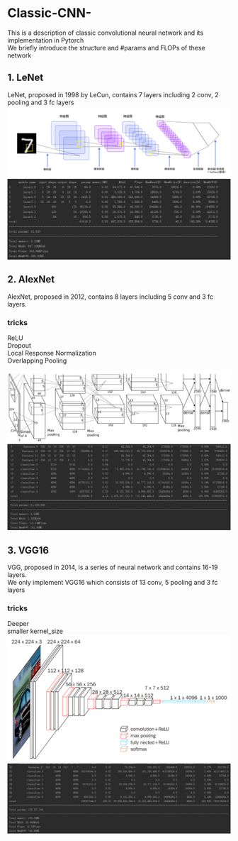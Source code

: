 # Classic-CNN-
This is a description of classic convolutional neural network and its implementation in Pytorch <br>
We briefly introduce the structure and #params and FLOPs of these network

## 1. LeNet
LeNet, proposed in 1998 by LeCun, contains 7 layers including 2 conv, 2 pooling and 3 fc layers
![image](https://github.com/MonkeyKing-KK/Classic-CNN-/blob/master/pictures/LeNet.png)
![image](https://github.com/MonkeyKing-KK/Classic-CNN-/blob/master/pictures/LeNet_data.png)

## 2. AlexNet
AlexNet, proposed in 2012, contains 8 layers including 5 conv and 3 fc layers. <br>
### tricks
ReLU <br>
Dropout <br>
Local Response Normalization <br>
Overlapping Pooling

![image](https://github.com/MonkeyKing-KK/Classic-CNN-/blob/master/pictures/Alexnet.png)
![image](https://github.com/MonkeyKing-KK/Classic-CNN-/blob/master/pictures/AlexNet_data.png)

## 3. VGG16
VGG, proposed in 2014, is a series of neural network and contains 16-19 layers. <br>
We only implement VGG16 which consists of 13 conv, 5 pooling and 3 fc layers
### tricks
Deeper <br>
smaller kernel_size
![image](https://github.com/MonkeyKing-KK/Classic-CNN-/blob/master/pictures/VGG16.png)
![image](https://github.com/MonkeyKing-KK/Classic-CNN-/blob/master/pictures/VGG16_data.png)
